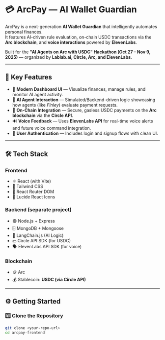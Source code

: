 # 💳 ArcPay — AI Wallet Guardian

ArcPay is a next-generation **AI Wallet Guardian** that intelligently automates personal finances.  
It features AI-driven rule evaluation, on-chain USDC transactions via the **Arc blockchain**, and **voice interactions** powered by **ElevenLabs**.

Built for the **"AI Agents on Arc with USDC" Hackathon (Oct 27 – Nov 9, 2025)** — organized by **Lablab.ai, Circle, Arc, and ElevenLabs**.

---

## 🚀 Key Features

- 🎨 **Modern Dashboard UI** — Visualize finances, manage rules, and monitor AI agent activity.  
- 🧠 **AI Agent Interaction** — Simulated/Backend-driven logic showcasing how agents (like *Finley*) evaluate payment requests.  
- 🔗 **On-Chain Integration** — Secure, gasless USDC payments on the **Arc blockchain** via the **Circle API**.  
- 🔊 **Voice Feedback** — Uses **ElevenLabs API** for real-time voice alerts and future voice command integration.  
- 🔐 **User Authentication** — Includes login and signup flows with clean UI.

---

## 🛠️ Tech Stack

### **Frontend**
- ⚛️ React (with Vite)
- 💨 Tailwind CSS
- 🧭 React Router DOM
- 🔔 Lucide React Icons

### **Backend** (separate project)
- 🟢 Node.js + Express
- 🗄️ MongoDB + Mongoose
- 🤖 LangChain.js (AI Logic)
- 💵 Circle API SDK (for USDC)
- 🗣️ ElevenLabs API SDK (for voice)

### **Blockchain**
- 🪙 Arc  
- 💰 Stablecoin: **USDC (via Circle API)**

---

## ⚙️ Getting Started

### 1️⃣ Clone the Repository
```bash
git clone <your-repo-url>
cd arcpay-frontend
